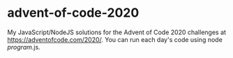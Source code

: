 # advent-of-code-2020
My JavaScript/NodeJS solutions for the Advent of Code 2020 challenges at https://adventofcode.com/2020/. You can run each day's code using node _program_.js.
